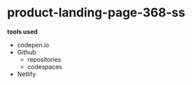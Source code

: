 # product-landing-page-368-ss

**tools used**
* codepen.io
* Github
    * repositories
    * codespaces
* Netlify
